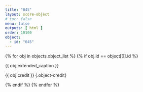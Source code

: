 ```yaml
---
title: "045"
layout: score-object
# toc: false
menu: false
outputs: [ html ]
order: 10100
object:
  - id: "045"
---
```


{% for obj in objects.object_list %}
{% if obj.id == object[0].id %}

{{ obj.extended_caption }}

{{ obj.credit }} {.object-credit}

{% endif %}
{% endfor %}
